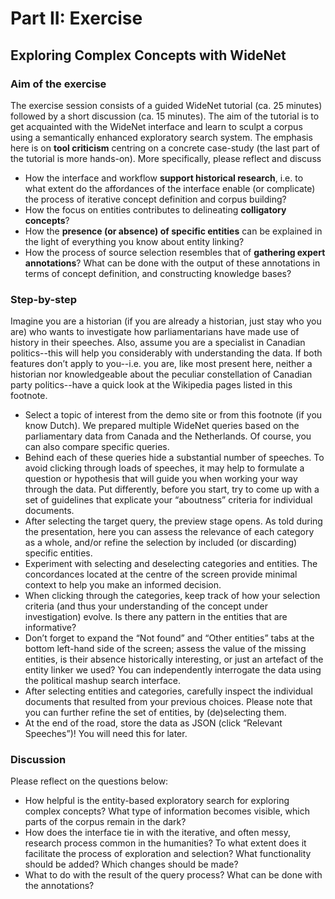 # Part II: Exercise
## Exploring Complex Concepts with WideNet

### Aim of the exercise

The exercise session consists of a guided WideNet tutorial (ca. 25 minutes) followed by a short discussion (ca. 15 minutes). The aim of the tutorial is to get acquainted with the WideNet interface and learn to sculpt a corpus using a semantically enhanced exploratory search system.  The emphasis here is on **tool criticism** centring on a concrete case-study (the last part of the tutorial is more hands-on). More specifically, please reflect and discuss

- How the interface and workflow **support historical research**, i.e. to what extent do the affordances of the interface enable (or complicate) the process of iterative concept definition and corpus building?
- How the focus on entities contributes to delineating **colligatory concepts**?
- How the **presence (or absence) of specific entities** can be explained in the light of everything you know about entity linking?
- How the process of source selection resembles that of **gathering expert annotations**? What can be done with the output of these annotations in terms of concept definition, and constructing knowledge bases?

### Step-by-step

Imagine you are a historian (if you are already a historian, just stay who you are) who wants to investigate how parliamentarians have made use of history in their speeches. Also, assume you are a specialist in Canadian politics--this will help you considerably with understanding the data. If both features don’t apply to you--i.e. you are, like most present here, neither a historian nor knowledgeable about the peculiar constellation of Canadian party politics--have a quick look at the Wikipedia pages listed in this footnote.
	
- Select a topic of interest from the demo site or from this footnote (if you know Dutch). We prepared multiple WideNet queries based on the parliamentary data from Canada and the Netherlands. Of course, you can also compare specific queries.
- Behind each of these queries hide a substantial number of speeches. To avoid clicking through loads of speeches, it may help to formulate a question or hypothesis that will guide you when working your way through the data. Put differently, before you start, try to come up with a set of guidelines that explicate your “aboutness” criteria for individual documents.
- After selecting the target query, the preview stage opens. As told during the presentation, here you can assess the relevance of each category as a whole, and/or refine the selection by included (or discarding) specific entities. 
- Experiment with selecting and deselecting categories and entities. The concordances located at the centre of the screen provide minimal context to help you make an informed decision. 
- When clicking through the categories, keep track of how your selection criteria (and thus your understanding of the concept under investigation) evolve. Is there any pattern in the entities that are informative?
- Don’t forget to expand the “Not found” and “Other entities” tabs at the bottom left-hand side of the screen; assess the value of the missing entities, is their absence historically interesting, or just an artefact of the entity linker we used? You can independently interrogate the data using the political mashup search interface. 
- After selecting entities and categories, carefully inspect the individual documents that resulted from your previous choices. Please note that you can further refine the set of entities, by (de)selecting them. 
- At the end of the road, store the data as JSON (click “Relevant Speeches”)! You will need this for later.

### Discussion

Please reflect on the questions below:

- How helpful is the entity-based exploratory search for exploring complex concepts? What type of information becomes visible, which parts of the corpus remain in the dark? 
- How does the interface tie in with the iterative, and often messy, research process common in the humanities? To what extent does it facilitate the process of exploration and selection? What functionality should be added? Which changes should be made?
- What to do with the result of the query process? What can be done with the annotations? 

